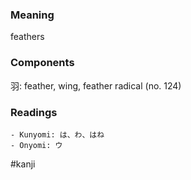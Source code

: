 ### Meaning

feathers

### Components

羽: feather, wing, feather radical (no. 124)

### Readings

```
- Kunyomi: は、わ、はね
- Onyomi: ウ
```

#kanji